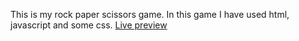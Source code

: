 This is my rock paper scissors game. 
In this game I have used html, javascript and some css.
[Live preview](https://ribaishtiaq.github.io/Rock-Paper-Scissors/)
